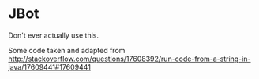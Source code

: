 # JBot
Don't ever actually use this.

Some code taken and adapted from http://stackoverflow.com/questions/17608392/run-code-from-a-string-in-java/17609441#17609441
